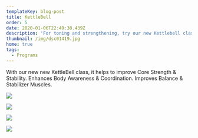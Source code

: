 ```yaml
---
templateKey: blog-post
title: KettleBell
order: 5
date: 2020-01-06T22:49:38.439Z
description: 'For toning and strengthening, try our new Kettlebell class! '
thumbnail: /img/dsc01419.jpg
home: true
tags:
  - Programs
---
```

With our new new KettleBell class, it helps to improve Core Strength & Stability. Enhances Body Awareness & Coordination. Improves Balance & Stabilizer Muscles.

![](/img/dsc00634.jpg)

![](/img/dsc00524.jpg)

![](/img/dsc01268.jpg)

![](/img/dsc01268.jpg)
